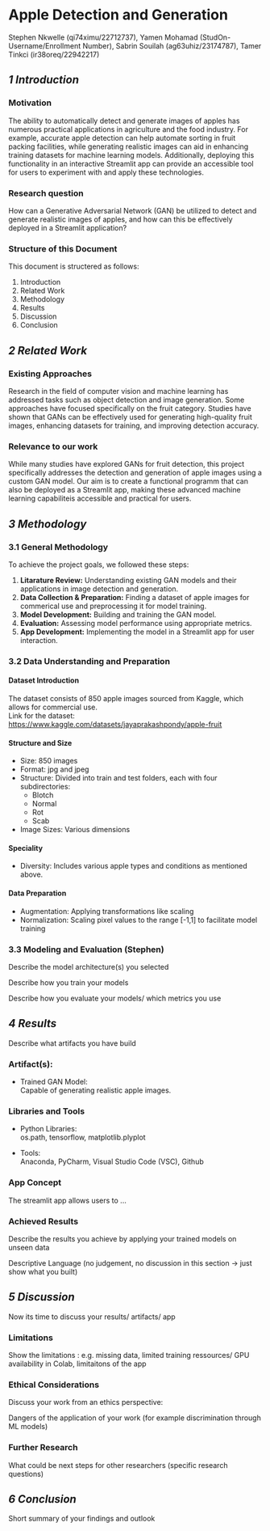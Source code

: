 # Apple Detection and Generation

Stephen Nkwelle (qi74ximu/22712737), Yamen Mohamad (StudOn-Username/Enrollment Number), Sabrin Souilah (ag63uhiz/23174787), Tamer Tinkci (ir38oreq/22942217)

## *1 Introduction*
### Motivation
The ability to automatically detect and generate images of apples has numerous practical applications in agriculture and the food industry. For example, accurate apple detection can help automate sorting in fruit packing facilities, while generating realistic images can aid in enhancing training datasets for machine learning models. Additionally, deploying this functionality in an interactive Streamlit app can provide an accessible tool for users to experiment with and apply these technologies.

### Research question
How can a Generative Adversarial Network (GAN) be utilized to detect and generate realistic images of apples, and how can this be effectively deployed in a Streamlit application?


### Structure of this Document
This document is structered as follows:
1. Introduction
2. Related Work
3. Methodology
4. Results
5. Discussion
6. Conclusion

## *2 Related Work*

### Existing Approaches
Research in the field of computer vision and machine learning has addressed tasks such as object detection and image generation. Some approaches have focused specifically on the fruit category.
Studies have shown that GANs can be effectively used for generating high-quality fruit images, enhancing datasets for training, and improving detection accuracy.


### Relevance to our work
While many studies have explored GANs for fruit detection, this project specifically addresses the detection and generation of apple images using a custom GAN model. Our aim is to create a functional programm that can also be deployed as a Streamlit app, making these advanced machine learning capabiliteis accessible and practical for users.

## *3 Methodology*
### 3.1 General Methodology

To achieve the project goals, we followed these steps:
1. **Litarature Review:** Understanding existing GAN models and their applications in image detection and generation.
2. **Data Collection & Preparation:** Finding a dataset of apple images for commerical use and preprocessing it for model training.
3. **Model Development:** Building and training the GAN model.
4. **Evaluation:** Assessing model performance using appropriate metrics.
5. **App Development:** Implementing the model in a Streamlit app for user interaction.

### 3.2 Data Understanding and Preparation
#### Dataset Introduction  
The dataset consists of 850 apple images sourced from Kaggle, which allows for commercial use.  
Link for the dataset:   https://www.kaggle.com/datasets/jayaprakashpondy/apple-fruit  

#### Structure and Size
- Size: 850 images
- Format: jpg and jpeg
- Structure: Divided into train and test folders, each with four subdirectories:
    - Blotch
    - Normal
    - Rot
    - Scab
- Image Sizes: Various dimensions

#### Speciality
- Diversity: Includes various apple types and conditions as mentioned above.

#### Data Preparation
- Augmentation: Applying transformations like scaling
- Normalization: Scaling pixel values to the range [-1,1] to facilitate model training


### 3.3 Modeling and Evaluation (Stephen)

Describe the model architecture(s) you selected

Describe how you train your models

Describe how you evaluate your models/ which metrics you use

## *4 Results*
Describe what artifacts you have build
### Artifact(s):
- Trained GAN Model:  
Capable of generating realistic apple images.


### Libraries and Tools
- Python Libraries:  
os.path, tensorflow, matplotlib.plyplot

- Tools:  
Anaconda, PyCharm, Visual Studio Code (VSC), Github

### App Concept
The streamlit app allows users to ...

### Achieved Results
Describe the results you achieve by applying your trained models on unseen data

Descriptive Language (no judgement, no discussion in this section -> just show what you built)

## *5 Discussion*
Now its time to discuss your results/ artifacts/ app 

### Limitations
Show the limitations : e.g. missing data, limited training ressources/ GPU availability in Colab, limitaitons of the app

### Ethical Considerations
Discuss your work from an ethics perspective:

Dangers of the application of your work (for example discrimination through ML models)


### Further Research
What could be next steps for other researchers (specific research questions)

## *6 Conclusion*
Short summary of your findings and outlook
